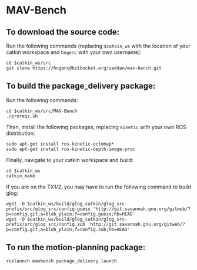 # MAV-Bench

## To download the source code:

Run the following commands (replacing `$catkin_ws` with the location of your catkin workspace and `hngenc` with your own username):
```shell
cd $catkin_ws/src
git clone https://hngenc@bitbucket.org/zaddan/mav-bench.git
```

## To build the package_delivery package:

Run the following commands:
```shell
cd $catkin_ws/src/MAV-Bench
./prereqs.sh
```

Then, install the following packages, replacing `kinetic` with your own ROS distribution:
```shell
sudo apt-get install ros-kinetic-octomap*
sudo apt-get install ros-kinetic-depth-image-proc
```

Finally, navigate to your catkin workspace and build:
```shell
cd $catkin_ws
catkin_make
```

If you are on the TX1/2, you may have to run the following command to build glog:
```shell
wget -O $catkin_ws/build/glog_catkin/glog_src-prefix/src/glog_src/config.guess 'http://git.savannah.gnu.org/gitweb/?p=config.git;a=blob_plain;f=config.guess;hb=HEAD'
wget -O $catkin_ws/build/glog_catkin/glog_src-prefix/src/glog_src/config.sub 'http://git.savannah.gnu.org/gitweb/?p=config.git;a=blob_plain;f=config.sub;hb=HEAD'
```

## To run the motion-planning package:
```shell
roslaunch mavbench package_delivery.launch
```

